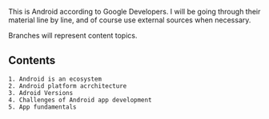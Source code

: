 This is Android according to Google Developers. I will be going through their material line by line, and of course use external sources when necessary.

Branches will represent content topics.

Contents 
--------------------------

    1. Android is an ecosystem
    2. Android platform acrchitecture 
    3. Adroid Versions
    4. Challenges of Android app development 
    5. App fundamentals 
    
    
